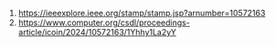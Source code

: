 1. https://ieeexplore.ieee.org/stamp/stamp.jsp?arnumber=10572163
2. https://www.computer.org/csdl/proceedings-article/icoin/2024/10572163/1Yhhy1La2yY
